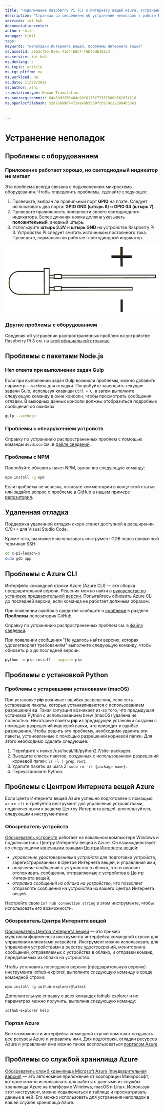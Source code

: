 ```yaml
---
title: "Подключение Raspberry Pi (C) к Интернету вещей Azure. Устранение неполадок | Документация Майкрософт"
description: "Страница со сведениями об устранении неполадок в работе Raspberry Pi Node.js"
services: iot-hub
documentationcenter: 
author: shizn
manager: timtl
tags: 
keywords: "неполадки Интернета вещей, проблемы Интернета вещей"
ms.assetid: 3653c79b-8a0c-41d4-b0bf-f6b4edb4d233
ms.service: iot-hub
ms.devlang: c
ms.topic: article
ms.tgt_pltfrm: na
ms.workload: na
ms.date: 11/28/2016
ms.author: xshi
translationtype: Human Translation
ms.sourcegitcommit: 64e69df256404e98f6175f77357500b562d74318
ms.openlocfilehash: 52d76bb967471ae49b55b0fcb930c223984b39e3


---
```

# <a name="troubleshooting"></a>Устранение неполадок
## <a name="hardware-issues"></a>Проблемы с оборудованием
### <a name="the-application-runs-well-but-the-led-is-not-blinking"></a>Приложение работает хорошо, но светодиодный индикатор не мигает
Эта проблема всегда связана с подключением микросхемы оборудования. Чтобы определить проблемы, сделайте следующее:

1. Проверьте, выбран ли правильный порт **GPIO** на плате. Следует использовать два порта: **GPIO GND (штырь 6)** и **GPIO 04 (штырь 7)**.
2. Проверьте правильность полярности своего светодиодного индикатора. Более длинная ножка должна указывать **положительный**, анодный штырь.
3. Используйте **штырь 3.3V** и **штырь GND** на устройстве Raspberry Pi 3. Устройство Pi следует считать источником постоянного тока. Проверьте, нормально ли работает светодиодный индикатор.

![Спецификация светодиодного индикатора](media/iot-hub-raspberry-pi-lessons/troubleshooting/led_spec.png)

### <a name="other-hardware-issues"></a>Другие проблемы с оборудованием
Сведения об устранении распространенных проблем на устройстве Raspberry Pi 3 см. на [этой официальной странице](http://elinux.org/R-Pi_Troubleshooting).

## <a name="nodejs-package-issues"></a>Проблемы с пакетами Node.js
### <a name="no-response-during-gulp-tasks"></a>Нет ответа при выполнении задач Gulp
Если при выполнении задач Gulp возникли проблемы, можно добавить параметр `--verbose` для отладки. Попробуйте завершить текущие задачи Gulp, используя клавиши `Ctrl + C`, а затем выполните следующую команду в окне консоли, чтобы просмотреть сообщения отладки. В выходных данных консоли должны отобразиться подробные сообщения об ошибках. 

```bash
gulp --verbose
```

### <a name="device-discovery-issues"></a>Проблемы с обнаружением устройств
Справку по устранению распространенных проблем с помощью команды `devdisco` см. в [файле сведений](https://github.com/Azure/device-discovery-cli/blob/develop/readme.md).

### <a name="npm-issues"></a>Проблемы с NPM
Попробуйте обновить пакет NPM, выполнив следующую команду:

```bash
npm install -g npm
```

Если проблема не исчезла, оставьте комментарии в конце этой статьи или задайте вопрос о проблеме в GitHub в нашем [примере репозитория](https://github.com/Azure-Samples/iot-hub-c-raspberrypi-getting-started).

## <a name="remote-debugging"></a>Удаленная отладка

Поддержка удаленной отладки скоро станет доступной в расширении C/C++ для Visual Studio Code.

Кроме того, вы можете использовать инструмент GDB через привычный терминал SSH:

```bash
cd c-pi-lesson-x
sudo gdb app
```

## <a name="azure-cli-issues"></a>Проблемы с Azure CLI
Интерфейс командной строки Azure (Azure CLI) — это сборка предварительной версии. Решения можно найти в [руководстве по установке предварительной версии](https://github.com/Azure/azure-cli/blob/master/doc/preview_install_guide.md). Попытайтесь обновить Azure CLI до последней версии, если команда не работает должным образом.

При появлении ошибок в средстве сообщите о [проблеме](https://github.com/Azure/azure-cli/issues) в разделе **Проблемы** репозитория GitHub.

Справку по устранению распространенных проблем см. в [файле сведений](https://github.com/Azure/azure-cli/blob/master/README.rst).

При появлении сообщения "Не удалось найти версию, которая удовлетворяет требованиям" выполните следующую команду, чтобы обновить pip до последней версии.

```bash
python -m pip install --upgrade pip
```

## <a name="python-installation-issues"></a>Проблемы с установкой Python
### <a name="legacy-installation-issues-macos"></a>Проблемы с устаревшими установками (macOS)
При установке **pip** возникает ошибка разрешения, если есть устаревшие пакеты, которые устанавливаются с использованием разрешений **su**. Такая ситуация возникает из-за того, что предыдущая установка Python с использованием brew (macOS) удалена не полностью. Некоторые пакеты **pip** из предыдущей установки созданы с помощью разрешений корневой папки, что приводит к ошибке разрешения. Чтобы решить эту проблему, необходимо удалить эти пакеты, установленные с помощью разрешений корневой папки. Для этого необходимо сделать следующее:

1. Перейдите к папке /usr/local/lib/python2.7/site-packages.
2. Выведите список пакетов, созданных с использованием разрешений корневой папки: `ls -l | grep root`.
3. Удалите пакеты из шага 2: `sudo rm -rf {package name}`.
4. Переустановите Python.

## <a name="azure-iot-hub-issues"></a>Проблемы с Центром Интернета вещей Azure
Если Центр Интернета вещей Azure успешно подготовлен с помощью `azure-cli` и требуется инструмент для управления устройствами, подключенными к вашему Центру Интернета вещей, воспользуйтесь следующими инструментами:

### <a name="device-explorer"></a>Обозреватель устройств
[Обозреватель устройств](https://github.com/Azure/azure-iot-sdk-csharp/blob/master/tools/DeviceExplorer) работает на локальном компьютере Windows и подключается к Центру Интернета вещей в Azure. Он взаимодействует со следующими [конечными точками Центра Интернета вещей](iot-hub-devguide.md):

* *управление удостоверениями устройств* для подготовки устройств, зарегистрированных в Центре Интернета вещей, и управления ими;
* *получение сообщений с устройства в облако*, что позволяет отслеживать сообщения, отправляемые с устройства в Центр Интернета вещей;
* *отправка сообщений из облака на устройство*, что позволяет отправлять сообщения на устройства из вашего Центра Интернета вещей.

Настройте свою `IoT hub connection string` в этом инструменте, чтобы использовать его возможности.

### <a name="iot-hub-explorer"></a>Обозреватель Центра Интернета вещей
[Обозреватель Центра Интернета вещей](https://github.com/Azure/iothub-explorer) — это пример мультиплатформенного инструмента интерфейса командной строки для управления клиентами устройств. Инструмент можно использовать для управления устройствами в реестре удостоверений, мониторинга сообщений, отправляемых с устройства в облако, и отправки команд, передаваемых из облака на устройство.

Чтобы установить последнюю версию (предварительную версию) инструмента iothub-explorer, выполните следующую команду в среде командной строки:

```
npm install -g iothub-explorer@latest
```

Дополнительную справку о всех командах iothub-explorer и их параметрах можно получить, выполнив следующую команду:

```bash
iothub-explorer help
```

### <a name="azure-portal"></a>Портал Azure
Все возможности интерфейса командной строки помогают создавать все ресурсы Azure и управлять ими. Для подготовки, отладки ресурсов Azure и управления ими можно также воспользоваться [порталом Azure](../azure-portal-overview.md).

## <a name="azure-storage-issues"></a>Проблемы со службой хранилища Azure
[Обозреватель служб хранилища Microsoft Azure (предварительная версия)](http://storageexplorer.com) — это автономное приложение от корпорации Майкрософт, которое можно использовать для работы с данными из службы хранилища Azure на платформе Windows, macOS и Linux. Используя этот инструмент, можно подключаться к таблице и просматривать данные в ней. Его можно использовать для устранения неполадок в вашей службе хранилища Azure.



<!--HONumber=Jan17_HO4-->


